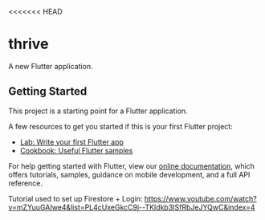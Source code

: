 <<<<<<< HEAD
# thrive

A new Flutter application.

## Getting Started

This project is a starting point for a Flutter application.

A few resources to get you started if this is your first Flutter project:

- [Lab: Write your first Flutter app](https://flutter.dev/docs/get-started/codelab)
- [Cookbook: Useful Flutter samples](https://flutter.dev/docs/cookbook)

For help getting started with Flutter, view our
[online documentation](https://flutter.dev/docs), which offers tutorials,
samples, guidance on mobile development, and a full API reference.

Tutorial used to set up Firestore + Login: https://www.youtube.com/watch?v=mZYuuGAIwe4&list=PL4cUxeGkcC9j--TKIdkb3ISfRbJeJYQwC&index=4

